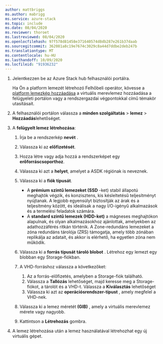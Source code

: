```yaml
---
author: mattbriggs
ms.author: mabrigg
ms.service: azure-stack
ms.topic: include
ms.date: 08/04/2020
ms.reviewer: thoroet
ms.lastreviewed: 08/04/2020
ms.openlocfilehash: 97f578d81458e371640574d8db287e261b37daab
ms.sourcegitcommit: 362081a8c19e7674c3029c8a44d7ddbe2deb247b
ms.translationtype: MT
ms.contentlocale: hu-HU
ms.lasthandoff: 10/09/2020
ms.locfileid: "91936232"
---
```

1. Jelentkezzen be az Azure Stack hub felhasználói portálra.

    Ha Ön a platform lemezét létrehozó Felhőbeli operátor, kövesse a [platform lemezkép hozzáadása](../operator/azure-stack-add-vm-image.md#add-a-platform-image) a virtuális merevlemez hozzáadása a felügyeleti portálon vagy a rendszergazdai végpontokkal című témakör utasításait.

2. A felhasználói portálon válassza a **minden szolgáltatás**  >  **lemez**  >  **Hozzáadás**lehetőséget.

3. A **felügyelt lemez létrehozása**:

    1. Írja be a rendszerkép **nevét** .
    2. Válassza ki az **előfizetését**.
    3. Hozza létre vagy adja hozzá a rendszerképet egy **erőforráscsoporthoz**.
    4. Válassza ki azt a **helyet**, amelyet a ASDK régiónak is neveznek.
    5. Válassza ki a **fiók típusát**.
        - A **prémium szintű lemezeket (SSD** -ket) stabil állapotú meghajtók végzik, és konzisztens, kis késleltetésű teljesítményt nyújtanak. A legjobb egyensúlyt biztosítják az árak és a teljesítmény között, és ideálisak a nagy I/O-igényű alkalmazások és a termelési feladatok számára.  
        - A **standard szintű lemezek (HDD-ket)** a mágneses meghajtókon alapulnak, és olyan alkalmazásokhoz ajánlottak, amelyekben az adathozzáférés ritkán történik. A Zone-redundáns lemezeket a zóna redundáns tárolója (ZRS) támogatja, amely több zónában replikálja az adatait, és akkor is elérhető, ha egyetlen zóna nem működik.

    6. Válassza ki a **forrás típusát** **tároló blobot** . Létrehoz egy lemezt egy blobban egy Storage-fiókban.
    7. A VHD-forráshoz válassza a következőket:
        1. Az a forrás-előfizetés, amelyben a Storage-fiók található.
        1. Válassza a **Tallózás** lehetőséget, majd keresse meg a Storage-fiókot, a tárolót és a VHD-t. Válassza a **Kiválasztás** lehetőséget
        1. Válassza ki azt az **operációsrendszer-típust** , amely megfelel a VHD-nek.
    8. Válassza ki a lemez méretét **(GIB)** , amely a virtuális merevlemez mérete vagy nagyobb.
    9. Kattintson a **Létrehozás** gombra.

4. A lemez létrehozása után a lemez használatával létrehozhat egy új virtuális gépet.